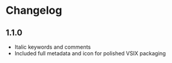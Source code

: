 # Changelog

## 1.1.0
- Italic keywords and comments
- Included full metadata and icon for polished VSIX packaging

